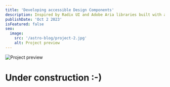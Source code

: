 ```yaml
---
title: 'Developing accessible Design Components'
description: Inspired by Radix UI and Adobe Aria libraries built with accessibility in mind.
publishDate: 'Oct 2 2023'
isFeatured: false
seo:
  image:
    src: '/astro-blog/project-2.jpg'
    alt: Project preview
---
```


![Project preview](/astro-blog/toggle.gif)

# Under construction :-)
